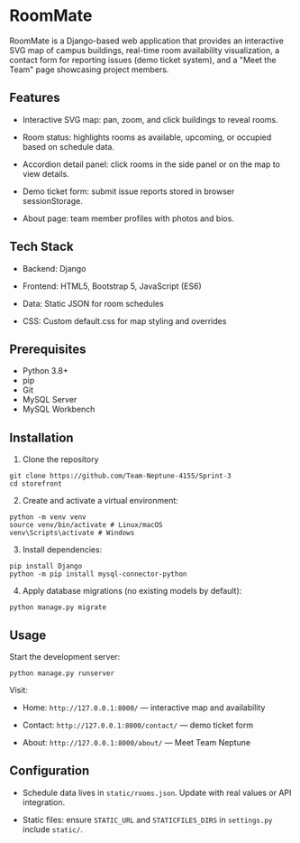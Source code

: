 # RoomMate

RoomMate is a Django-based web application that provides an interactive SVG map of campus buildings, real-time room availability visualization, a contact form for reporting issues (demo ticket system), and a "Meet the Team" page showcasing project members.

## Features

- Interactive SVG map: pan, zoom, and click buildings to reveal rooms.

- Room status: highlights rooms as available, upcoming, or occupied based on schedule data.

- Accordion detail panel: click rooms in the side panel or on the map to view details.

- Demo ticket form: submit issue reports stored in browser sessionStorage.

- About page: team member profiles with photos and bios.

## Tech Stack

- Backend: Django

- Frontend: HTML5, Bootstrap 5, JavaScript (ES6)

- Data: Static JSON for room schedules

- CSS: Custom default.css for map styling and overrides

## Prerequisites

- Python 3.8+
- pip
- Git
- MySQL Server
- MySQL Workbench

## Installation

1. Clone the repository
```
git clone https://github.com/Team-Neptune-4155/Sprint-3
cd storefront
```

2. Create and activate a virtual environment:
```
python -m venv venv
source venv/bin/activate # Linux/macOS
venv\Scripts\activate # Windows
```

3. Install dependencies:
```
pip install Django
python -m pip install mysql-connector-python 
```

4. Apply database migrations (no existing models by default):
```
python manage.py migrate
```

## Usage

Start the development server:
```
python manage.py runserver
```

Visit:
- Home: `http://127.0.0.1:8000/` — interactive map and availability

- Contact: `http://127.0.0.1:8000/contact/` — demo ticket form

- About: `http://127.0.0.1:8000/about/` — Meet Team Neptune

## Configuration

- Schedule data lives in `static/rooms.json`. Update with real values or API integration.

- Static files: ensure `STATIC_URL` and `STATICFILES_DIRS` in `settings.py` include `static/`.
